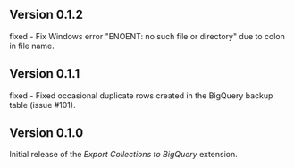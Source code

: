 ## Version 0.1.2

fixed - Fix Windows error "ENOENT: no such file or directory" due to colon in file name.

## Version 0.1.1

fixed - Fixed occasional duplicate rows created in the BigQuery backup table (issue #101).

## Version 0.1.0

Initial release of the _Export Collections to BigQuery_ extension.
